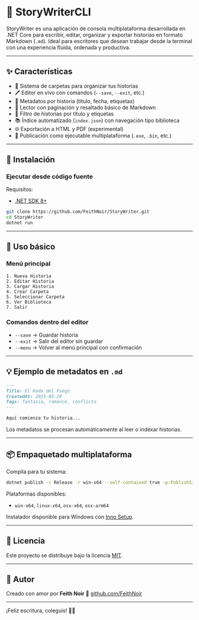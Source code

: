 # 📝 StoryWriterCLI

StoryWriter es una aplicación de consola multiplataforma desarrollada en .NET Core para escribir, editar, organizar y exportar historias en formato Markdown (`.md`). Ideal para escritores que desean trabajar desde la terminal con una experiencia fluida, ordenada y productiva.

---

## ✨ Características

- 📂 Sistema de carpetas para organizar tus historias
- 🖊️ Editor en vivo con comandos (`--save`, `--exit`, etc.)
- 🧠 Metadatos por historia (título, fecha, etiquetas)
- 📖 Lector con paginación y resaltado básico de Markdown
- 🔎 Filtro de historias por título y etiquetas
- 📚 Índice automatizado (`index.json`) con navegación tipo biblioteca
- 🌐 Exportación a HTML y PDF (experimental)
- 💾 Publicación como ejecutable multiplataforma (`.exe`, `.bin`, etc.)

---

## 🚀 Instalación

### Ejecutar desde código fuente

Requisitos:

* [.NET SDK 8+](https://dotnet.microsoft.com/en-us/download)

```bash
git clone https://github.com/FeithNoir/StoryWriter.git
cd StoryWriter
dotnet run
```

---

## 🧪 Uso básico

### Menú principal

```text
1. Nueva Historia
2. Editar Historia
3. Cargar Historia
4. Crear Carpeta
5. Seleccionar Carpeta
6. Ver Biblioteca
7. Salir
```

### Comandos dentro del editor

* `--save` → Guardar historia
* `--exit` → Salir del editor sin guardar
* `--menu` → Volver al menú principal con confirmación

---

## 💡 Ejemplo de metadatos en `.md`

```markdown
---
Title: El Hada del Fuego
CreatedAt: 2025-05-28
Tags: fantasía, romance, conflicto
---

Aquí comienza tu historia...
```

Los metadatos se procesan automáticamente al leer o indexar historias.

---

## 📦 Empaquetado multiplataforma

Compila para tu sistema:

```bash
dotnet publish -c Release -r win-x64 --self-contained true -p:PublishSingleFile=true
```

Plataformas disponibles:

* `win-x64`, `linux-x64`, `osx-x64`, `osx-arm64`

Instalador disponible para Windows con [Inno Setup](https://jrsoftware.org/isinfo.php).

---

## 📄 Licencia

Este proyecto se distribuye bajo la licencia [MIT](LICENSE).

---

## 👤 Autor

Creado con amor por **Feith Noir**
🔗 [github.com/FeithNoir](https://github.com/FeithNoir)

---

¡Feliz escritura, coleguis! 🌙✨

```
